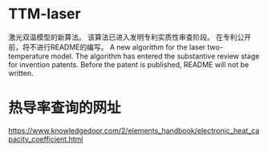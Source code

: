 # TTM-laser
激光双温模型的新算法。
该算法已进入发明专利实质性审查阶段。
在专利公开前，将不进行README的编写。
A new algorithm for the laser two-temperature model.
The algorithm has entered the substantive review stage for invention patents.
Before the patent is published, README will not be written.

# 热导率查询的网址
https://www.knowledgedoor.com/2/elements_handbook/electronic_heat_capacity_coefficient.html
